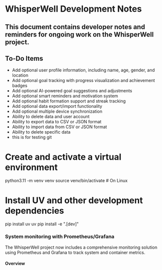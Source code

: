 # WhisperWell Development Notes

## This document contains developer notes and reminders for ongoing work on the WhisperWell project.

## To-Do Items
- Add optional user profile information, including name, age, gender, and location
- Add optional goal tracking with progress visualization and achievement badges
- Add optional AI-powered goal suggestions and adjustments
- Add optional smart reminders and motivation system
- Add optional habit formation support and streak tracking
- Add optional data export/import functionality
- Add optional multiple device synchronization
- Ability to delete data and user account
- Ability to export data to CSV or JSON format
- Ability to import data from CSV or JSON format
- Ability to delete specific data
- this is for testing git

# Create and activate a virtual environment
python3.11 -m venv venv
source venv/bin/activate  # On Linux

# Install UV and other development dependencies
pip install uv
uv pip install -e ".[dev]"

### System monitoring with Prometheus/Grafana

The WhisperWell project now includes a comprehensive monitoring solution using Prometheus and Grafana to track system and container metrics.

#### Overview
